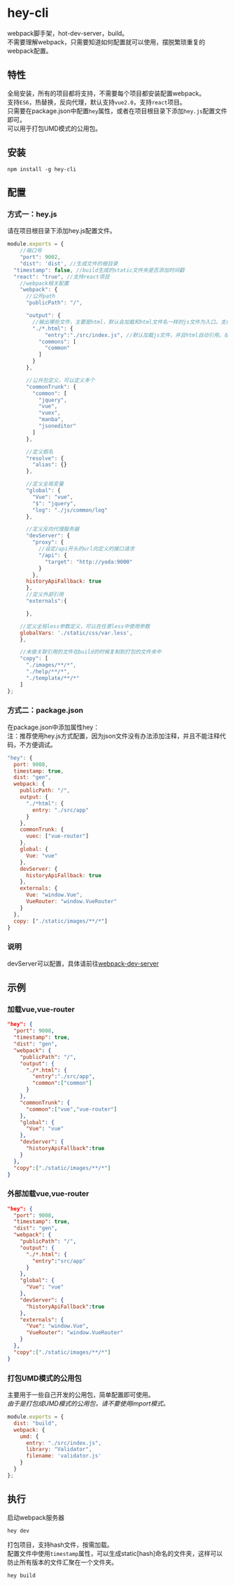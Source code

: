 # hey-cli
webpack脚手架，hot-dev-server，build。  
不需要理解webpack，只需要知道如何配置就可以使用，摆脱繁琐重复的webpack配置。   


## 特性
全局安装，所有的项目都将支持，不需要每个项目都安装配置webpack。    
支持<code>ES6</code>，热替换，反向代理，默认支持<code>vue2.0</code>，支持<code>react</code>项目。  
只需要在package.json中配置<code>hey</code>属性，或者在项目根目录下添加<code>hey.js</code>配置文件即可。  
可以用于打包UMD模式的公用包。

## 安装

```
npm install -g hey-cli
```

## 配置

### 方式一：hey.js
请在项目根目录下添加hey.js配置文件。 
```js
module.exports = {
	//端口号
	"port": 9002,
	"dist": 'dist', //生成文件的根目录
  "timestamp": false, //build生成的static文件夹是否添加时间戳
  "react": "true", //支持react项目
	//webpack相关配置    
	"webpack": {
	  //公开path
	  "publicPath": "/", 

	  "output": {
	  	//输出哪些文件，主要是html，默认会加载和html文件名一样的js文件为入口。支持定义公用包。
	    "./*.html": {
	    	"entry":"./src/index.js", //默认加载js文件，并且html自动引用。如果没有配置，则自动加载与html文件名同样的js文件。
	      "commons": [
	        "common"
	      ]
	    }
	  },

	  //公共包定义，可以定义多个
	  "commonTrunk": {
	    "common": [
	      "jquery",
	      "vue",
	      "vuex",
	      "manba",
	      "jsoneditor"
	    ]
	  },

	  //定义假名
	  "resolve": {
	    "alias": {}
	  },

	  //定义全局变量
	  "global": {
	    "Vue": "vue",
	    "$": "jquery",
	    "log": "./js/common/log"
	  },

	  //定义反向代理服务器
	  "devServer": {
	    "proxy": {
	      //设定/api开头的url向定义的接口请求
	      "/api": {
	        "target": "http://yoda:9000"
	      }
	    },
      historyApiFallback: true
	  },
	  //定义外部引用
	  "externals":{

	  },

    //定义全局less参数定义，可以在任意less中使用参数
    globalVars: './static/css/var.less',
	},

	//未做关联引用的文件在build的时候复制到打包的文件夹中
	"copy": [
	  "./images/**/*",
	  "./help/**/*",
	  "./template/**/*"
	]
};
```


### 方式二：package.json
在package.json中添加属性hey：  
注：推荐使用hey.js方式配置，因为json文件没有办法添加注释，并且不能注释代码，不方便调试。

```javascript
"hey": {
  port: 9008,
  timestamp: true,
  dist: "gen",
  webpack: {
    publicPath: "/",
    output: {
      "./*html": {
        entry: "./src/app"
      }
    },
    commonTrunk: {
      vuec: ["vue-router"]
    },
    global: {
      Vue: "vue"
    },
    devServer: {
      historyApiFallback: true
    },
    externals: {
      Vue: "window.Vue",
      VueRouter: "window.VueRouter"
    }
  },
  copy: ["./static/images/**/*"]
}
```

### 说明

devServer可以配置，具体请前往[webpack-dev-server](https://webpack.github.io/docs/webpack-dev-server.html)

## 示例

### 加载vue,vue-router  

```json
"hey": {
  "port": 9008,
  "timestamp": true,
  "dist": "gen",
  "webpack": {
    "publicPath": "/",
    "output": {
      "./*.html": {
        "entry":"./src/app",
        "common":["common"]
      }
    },
    "commonTrunk": {
      "common":["vue","vue-router"]
    },
    "global": {
      "Vue": "vue"
    },
    "devServer": {
      "historyApiFallback":true
    }
  },
  "copy":["./static/images/**/*"]
}
```
### 外部加载vue,vue-router  

```json
"hey": {
  "port": 9008,
  "timestamp": true,
  "dist": "gen",
  "webpack": {
    "publicPath": "/",
    "output": {
      "./*.html": {
        "entry":"src/app"
      }
    },
    "global": {
      "Vue": "vue"
    },
    "devServer": {
      "historyApiFallback":true
    },
    "externals": {
      "Vue": "window.Vue",
      "VueRouter": "window.VueRouter"
    }
  },
  "copy":["./static/images/**/*"]
}
```

### 打包UMD模式的公用包
主要用于一些自己开发的公用包，简单配置即可使用。  
*由于是打包成UMD模式的公用包，请不要使用import模式。*

```js
module.exports = {
  dist: "build",
  webpack: {
    umd: {
      entry: "./src/index.js",
      library: "Validator",
      filename: 'validator.js'
    }
  }
};
```

## 执行

启动webpack服务器

```
hey dev
```

打包项目，支持hash文件，按需加载。  
配置文件中使用<code>timestamp</code>属性，可以生成static[hash]命名的文件夹，这样可以防止所有版本的文件汇聚在一个文件夹。

```
hey build
```
